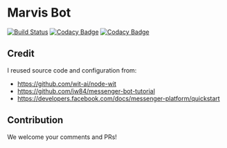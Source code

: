 # Marvis Bot
[![Build Status](https://travis-ci.org/imatlopez/marvis-bot.svg?branch=master)](https://travis-ci.org/imatlopez/marvis-bot)
[![Codacy Badge](https://api.codacy.com/project/badge/Grade/0c86c9c29ed34dbc9fb0b0b9a46feca6)](https://www.codacy.com/app/imatlopez/marvis-bot?utm_source=github.com&amp;utm_medium=referral&amp;utm_content=imatlopez/marvis-bot&amp;utm_campaign=Badge_Grade)
[![Codacy Badge](https://api.codacy.com/project/badge/Coverage/0c86c9c29ed34dbc9fb0b0b9a46feca6)](https://www.codacy.com/app/imatlopez/marvis-bot?utm_source=github.com&utm_medium=referral&utm_content=imatlopez/marvis-bot&utm_campaign=Badge_Coverage)

## Credit
I reused source code and configuration from:
* https://github.com/wit-ai/node-wit
* https://github.com/jw84/messenger-bot-tutorial
* https://developers.facebook.com/docs/messenger-platform/quickstart

## Contribution
We welcome your comments and PRs!
